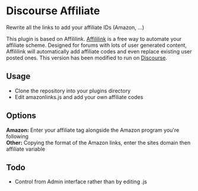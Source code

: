 Discourse Affiliate
====================
Rewrite all the links to add your affiliate IDs (Amazon, ...)

This plugin is based on Affililink.
[Affililink](https://github.com/deanbarrow/Affililink) is a free way to automate your affiliate scheme. Designed for forums with lots of user generated content, Affililink will automatically add affiliate codes and even replace existing user posted ones.
This version has been modified to run on [Discourse][1].

Usage
-----
 - Clone the repository into your plugins directory
 - Edit amazonlinks.js and add your own affiliate codes

Options
-------
**Amazon:** Enter your affiliate tag alongside the Amazon program you're following  
**Other:** Copying the format of the Amazon links, enter the sites domain then affiliate variable

Todo
----
 - Control from Admin interface rather than by editing .js

  [1]: http://www.discourse.org/